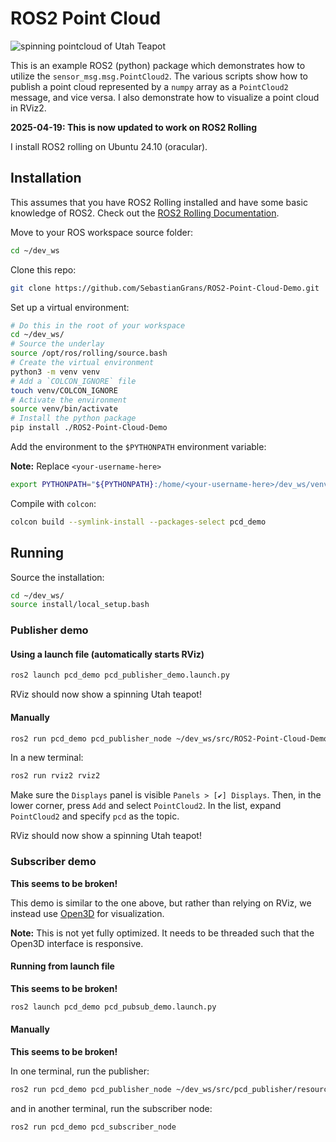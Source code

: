 # ROS2 Point Cloud

![spinning pointcloud of Utah Teapot](demo.gif)

This is an example ROS2 (python) package which demonstrates how to utilize the `sensor_msg.msg.PointCloud2`. The various scripts show how to publish a point cloud represented by a `numpy` array as a `PointCloud2` message, and vice versa. I also demonstrate how to visualize a point cloud in RViz2.

**2025-04-19: This is now updated to work on ROS2 Rolling**

I install ROS2 rolling on Ubuntu 24.10 (oracular).

## Installation

This assumes that you have ROS2 Rolling installed and have some basic knowledge of ROS2.
Check out the [ROS2 Rolling Documentation](https://docs.ros.org/en/rolling/index.html).

Move to your ROS workspace source folder:

```bash
cd ~/dev_ws
```

Clone this repo:

```bash
git clone https://github.com/SebastianGrans/ROS2-Point-Cloud-Demo.git
```

Set up a virtual environment:

```bash
# Do this in the root of your workspace
cd ~/dev_ws/
# Source the underlay
source /opt/ros/rolling/source.bash
# Create the virtual environment
python3 -m venv venv
# Add a `COLCON_IGNORE` file
touch venv/COLCON_IGNORE
# Activate the environment
source venv/bin/activate
# Install the python package
pip install ./ROS2-Point-Cloud-Demo
```

Add the environment to the `$PYTHONPATH` environment variable:

**Note:** Replace `<your-username-here>`

```bash
export PYTHONPATH="${PYTHONPATH}:/home/<your-username-here>/dev_ws/venv/lib/python3.12/site-packages)"
```

Compile with `colcon`:

```bash
colcon build --symlink-install --packages-select pcd_demo
```

## Running

Source the installation:

```bash
cd ~/dev_ws/
source install/local_setup.bash
```

### Publisher demo

#### Using a launch file (automatically starts RViz)

```bash
ros2 launch pcd_demo pcd_publisher_demo.launch.py
```

RViz should now show a spinning Utah teapot!

#### Manually

```bash
ros2 run pcd_demo pcd_publisher_node ~/dev_ws/src/ROS2-Point-Cloud-Demo/resource/teapot.ply
```

In a new terminal:

```bash
ros2 run rviz2 rviz2
```

Make sure the `Displays` panel is visible `Panels > [✔] Displays`. Then, in the lower corner, press `Add` and select `PointCloud2`. In the list, expand `PointCloud2` and specify `pcd` as the topic.

RViz should now show a spinning Utah teapot!

### Subscriber demo

**This seems to be broken!**

This demo is similar to the one above, but rather than relying on RViz, we instead use [Open3D](http://www.open3d.org/) for visualization.

**Note:** This is not yet fully optimized. It needs to be threaded such that the Open3D interface is responsive.

#### Running from launch file

**This seems to be broken!**

```bash
ros2 launch pcd_demo pcd_pubsub_demo.launch.py
```

#### Manually

**This seems to be broken!**

In one terminal, run the publisher:

```bash
ros2 run pcd_demo pcd_publisher_node ~/dev_ws/src/pcd_publisher/resource/teapot.ply
```

and in another terminal, run the subscriber node:

```bash
ros2 run pcd_demo pcd_subscriber_node
```

